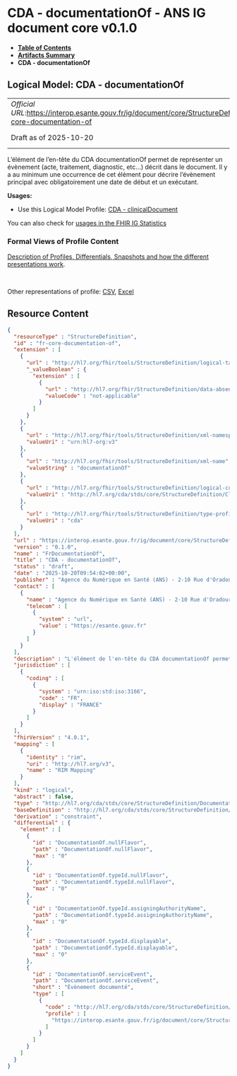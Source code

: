# CDA - documentationOf - ANS IG document core v0.1.0

* [**Table of Contents**](toc.md)
* [**Artifacts Summary**](artifacts.md)
* **CDA - documentationOf**

## Logical Model: CDA - documentationOf 

| | |
| :--- | :--- |
| *Official URL*:https://interop.esante.gouv.fr/ig/document/core/StructureDefinition/fr-core-documentation-of | *Version*:0.1.0 |
| Draft as of 2025-10-20 | *Computable Name*:FrDocumentationOf |

 
L’élément de l’en-tête du CDA documentationOf permet de représenter un évènement (acte, traitement, diagnostic, etc…) décrit dans le document. Il y a au minimum une occurrence de cet élément pour décrire l’évènement principal avec obligatoirement une date de début et un exécutant. 

**Usages:**

* Use this Logical Model Profile: [CDA - clinicalDocument](StructureDefinition-fr-core-clinical-document.md)

You can also check for [usages in the FHIR IG Statistics](https://packages2.fhir.org/xig/ans.document.fr.core|current/StructureDefinition/fr-core-documentation-of)

### Formal Views of Profile Content

 [Description of Profiles, Differentials, Snapshots and how the different presentations work](http://build.fhir.org/ig/FHIR/ig-guidance/readingIgs.html#structure-definitions). 

 

Other representations of profile: [CSV](StructureDefinition-fr-core-documentation-of.csv), [Excel](StructureDefinition-fr-core-documentation-of.xlsx) 



## Resource Content

```json
{
  "resourceType" : "StructureDefinition",
  "id" : "fr-core-documentation-of",
  "extension" : [
    {
      "url" : "http://hl7.org/fhir/tools/StructureDefinition/logical-target",
      "_valueBoolean" : {
        "extension" : [
          {
            "url" : "http://hl7.org/fhir/StructureDefinition/data-absent-reason",
            "valueCode" : "not-applicable"
          }
        ]
      }
    },
    {
      "url" : "http://hl7.org/fhir/tools/StructureDefinition/xml-namespace",
      "valueUri" : "urn:hl7-org:v3"
    },
    {
      "url" : "http://hl7.org/fhir/tools/StructureDefinition/xml-name",
      "valueString" : "documentationOf"
    },
    {
      "url" : "http://hl7.org/fhir/tools/StructureDefinition/logical-container",
      "valueUri" : "http://hl7.org/cda/stds/core/StructureDefinition/ClinicalDocument"
    },
    {
      "url" : "http://hl7.org/fhir/tools/StructureDefinition/type-profile-style",
      "valueUri" : "cda"
    }
  ],
  "url" : "https://interop.esante.gouv.fr/ig/document/core/StructureDefinition/fr-core-documentation-of",
  "version" : "0.1.0",
  "name" : "FrDocumentationOf",
  "title" : "CDA - documentationOf",
  "status" : "draft",
  "date" : "2025-10-20T09:54:02+00:00",
  "publisher" : "Agence du Numérique en Santé (ANS) - 2-10 Rue d'Oradour-sur-Glane, 75015 Paris",
  "contact" : [
    {
      "name" : "Agence du Numérique en Santé (ANS) - 2-10 Rue d'Oradour-sur-Glane, 75015 Paris",
      "telecom" : [
        {
          "system" : "url",
          "value" : "https://esante.gouv.fr"
        }
      ]
    }
  ],
  "description" : "L'élément de l'en-tête du CDA documentationOf permet de représenter un évènement (acte, traitement, diagnostic, etc…) décrit dans le document. Il y a au minimum une occurrence de cet élément pour décrire l'évènement principal avec obligatoirement une date de début et un exécutant.",
  "jurisdiction" : [
    {
      "coding" : [
        {
          "system" : "urn:iso:std:iso:3166",
          "code" : "FR",
          "display" : "FRANCE"
        }
      ]
    }
  ],
  "fhirVersion" : "4.0.1",
  "mapping" : [
    {
      "identity" : "rim",
      "uri" : "http://hl7.org/v3",
      "name" : "RIM Mapping"
    }
  ],
  "kind" : "logical",
  "abstract" : false,
  "type" : "http://hl7.org/cda/stds/core/StructureDefinition/DocumentationOf",
  "baseDefinition" : "http://hl7.org/cda/stds/core/StructureDefinition/DocumentationOf",
  "derivation" : "constraint",
  "differential" : {
    "element" : [
      {
        "id" : "DocumentationOf.nullFlavor",
        "path" : "DocumentationOf.nullFlavor",
        "max" : "0"
      },
      {
        "id" : "DocumentationOf.typeId.nullFlavor",
        "path" : "DocumentationOf.typeId.nullFlavor",
        "max" : "0"
      },
      {
        "id" : "DocumentationOf.typeId.assigningAuthorityName",
        "path" : "DocumentationOf.typeId.assigningAuthorityName",
        "max" : "0"
      },
      {
        "id" : "DocumentationOf.typeId.displayable",
        "path" : "DocumentationOf.typeId.displayable",
        "max" : "0"
      },
      {
        "id" : "DocumentationOf.serviceEvent",
        "path" : "DocumentationOf.serviceEvent",
        "short" : "Évènement documenté",
        "type" : [
          {
            "code" : "http://hl7.org/cda/stds/core/StructureDefinition/ServiceEvent",
            "profile" : [
              "https://interop.esante.gouv.fr/ig/document/core/StructureDefinition/fr-core-service-event"
            ]
          }
        ]
      }
    ]
  }
}

```
